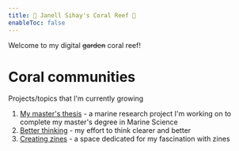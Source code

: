 ```yaml
---
title: 🤿 Janell Sihay's Coral Reef 🪸
enableToc: false
---
```


Welcome to my digital ~~garden~~ coral reef!

# Coral communities
Projects/topics that I'm currently growing

1. [My master's thesis](notes/masters-thesis.md) - a marine research project I'm working on to complete my master's degree in Marine Science
2. [Better thinking](notes/better-thinking.md) - my effort to think clearer and better
3. [Creating zines](notes/zines.md) - a space dedicated for my fascination with zines 

